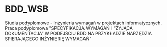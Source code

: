 # BDD_WSB

Studia podyplomowe - Inżynieria wymagań w projektach informatycznych. Praca podyplomowa "SPECYFIKACJA WYMAGAŃ I “ŻYJĄCA DOKUMENTACJA” W PODEJŚCIU BDD NA PRZYKŁADZIE NARZĘDZIA SPIERAJĄCEGO INŻYNIERIĘ WYMAGAŃ"
